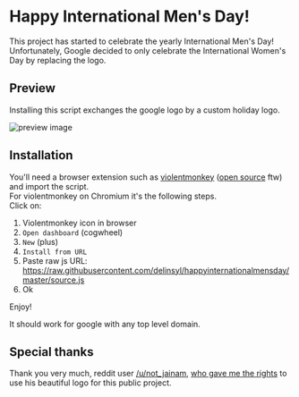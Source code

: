 # Happy International Men's Day!

This project has started to celebrate the yearly International Men's Day!  
Unfortunately, Google decided to only celebrate the International Women's Day by replacing the logo.

## Preview
Installing this script exchanges the google logo by a custom holiday logo.

![preview image](img/preview.png)

## Installation
You'll need a browser extension such as [violentmonkey](https://chrome.google.com/webstore/detail/violentmonkey/jinjaccalgkegednnccohejagnlnfdag) ([open source](https://github.com/violentmonkey/violentmonkey) ftw) and import the script.  
For violentmonkey on Chromium it's the following steps.  
Click on:  
1. Violentmonkey icon in browser
2. `Open dashboard` (cogwheel)
3. `New` (plus)
4. `Install from URL`
5. Paste raw js URL: https://raw.githubusercontent.com/delinsyl/happyinternationalmensday/master/source.js
6. Ok

Enjoy!

It should work for google with any top level domain.

## Special thanks
Thank you very much, reddit user [/u/not_jainam](https://www.reddit.com/user/not_jainam/), [who gave me the rights](https://www.reddit.com/r/MensRights/comments/jx3dd5/i_saw_google_didnt_change_their_homescreen_for/gcuye9r/?context=3) to use his beautiful logo for this public project.
